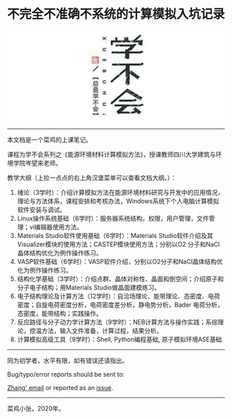 # 不完全不准确不系统的计算模拟入坑记录



![学不会系列之材料计算](./logo.png)

---

本文档是一个菜鸡的上课笔记。

课程为学不会系列之《能源环境材料计算模拟方法》，授课教师四川大学建筑与环境学院岑望来老师。

教学大纲（上拉一点点的右上角汉堡菜单可以查看文档大纲。）：

1. 绪论（3学时）：介绍计算模拟方法在能源环境材料研究与开发中的应用情况，理论与方法体系，课程安排和考核办法，Windows系统下个人电脑计算模拟软件安装与调试。
2. Linux操作系统基础（6学时）：服务器系统结构，权限，用户管理，文件管理；vi编辑器使用方法。
3. Materials Studio软件使用基础（6学时）：Materials Studio软件介绍及其Visualizer模块的使用方法；CASTEP模块使用方法；分别以O2 分子和NaCl晶体结构优化为例作操作练习。
4. VASP软件基础（6学时）：VASP软件介绍，分别以O2分子和NaCl晶体结构优化为例作操作练习。
5. 结构化学基础（3学时）：介绍点群、晶体对称性、晶面和倒空间；介绍原子和分子电子结构；用Materials Studio做晶面建模练习。
6. 电子结构理论及计算方法（12学时）：自洽场理论、能带理论、态密度、电荷密度；自旋电荷密度分析，电荷密度差分析，静电势分析，Bader 电荷分析，态密度，能带结构；实践操作。
7. 反应路径与分子动力学计算方法（9学时）：NEB计算方法与操作实践；系综理论，控温方法，输入文件准备，计算过程，结果分析。
8. 计算模拟高级工具（9学时）：Shell, Python编程基础, 原子模拟环境ASE基础

---

同为初学者，水平有限，如有错误还请指出。

Bug/typo/error reports should be sent to:

[Zhang' email](mailto:zhangjianbei@mail.scu.edu.cn) or reported as an [issue](https://github.com/northword/Computation-Simulation/issues).

---

菜鸡小张，2020年。

